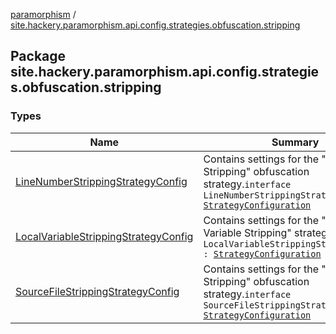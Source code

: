 [paramorphism](../index.md) / [site.hackery.paramorphism.api.config.strategies.obfuscation.stripping](./index.md)

## Package site.hackery.paramorphism.api.config.strategies.obfuscation.stripping

### Types

| Name | Summary |
|---|---|
| [LineNumberStrippingStrategyConfig](-line-number-stripping-strategy-config.md) | Contains settings for the "Line Number Stripping" obfuscation strategy.`interface LineNumberStrippingStrategyConfig : `[`StrategyConfiguration`](../site.hackery.paramorphism.api.config/-strategy-configuration/index.md) |
| [LocalVariableStrippingStrategyConfig](-local-variable-stripping-strategy-config.md) | Contains settings for the "Local Variable Stripping" strategy.`interface LocalVariableStrippingStrategyConfig : `[`StrategyConfiguration`](../site.hackery.paramorphism.api.config/-strategy-configuration/index.md) |
| [SourceFileStrippingStrategyConfig](-source-file-stripping-strategy-config/index.md) | Contains settings for the "Source File Stripping" obfuscation strategy.`interface SourceFileStrippingStrategyConfig : `[`StrategyConfiguration`](../site.hackery.paramorphism.api.config/-strategy-configuration/index.md) |
